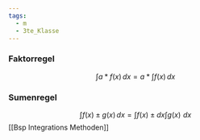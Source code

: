 ```yaml
---
tags:
  - m
  - 3te_Klasse
---
```

### Faktorregel
$$\int a*f(x) \, dx = a*\int f(x) \, dx $$
### Sumenregel
$$\int  f(x) \pm g(x)\, dx = \int  f(x) \pm dx\int g(x) \, \, dx $$
[[Bsp Integrations Methoden]]